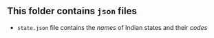 ## This folder contains `json` files

- `state.json` file contains the _names_ of Indian states and their _codes_ 